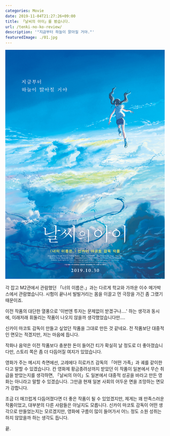 ```yaml
---
categories: Movie
date: 2019-11-04T21:27:26+09:00
title: 「날씨의 아이」를 봤습니다.
url: /tenki-no-ko-review/
description: '"지금부터 하늘이 맑아질 거야."'
featuredImage: ./01.jpg
---
```


![날씨의 아이 © Makoto Shinkai / CoMix Wave Films](01.jpg)

각 잡고 M2관에서 관람했던 「너의 이름은.」과는 다르게 학교와 가까운 이수 메가박스에서 관람했습니다. 시험이 끝나서 빌빌거리는 몸을 이끌고 먼 극장을 가긴 좀 그랬기 때문이죠.

이전 작품의 대단한 열풍으로 '이번엔 투자는 문제없이 받겠구나....' 하는 생각과 동시에, 이래저래 휘둘리는 작품이 나오지 않을까 생각했었습니다만....

신카이 마코토 감독이 만들고 싶었던 작품을 그대로 만든 것 같네요. 전 작품보단 대중적인 면모는 적겠지만, 저는 마음에 듭니다.

작화나 음악은 이전 작품보다 충분한 돈이 들어간 티가 확실히 날 정도로 더 좋아졌습니다만, 스토리 쪽은 좀 더 다듬어질 여지가 있었습니다.

영화가 주는 메시지 측면에선, 고레에다 히로카즈 감독의 「어떤 가족」과 궤를 같이한다고 말할 수 있겠습니다. 칸 영화제 황금종려상까지 받았던 이 작품이 일본에서 무슨 취급을 받았는지를 생각하면, 「날씨의 아이」도 일본에서 대중적 성공을 바라고 만든 영화는 아니라고 말할 수 있겠습니다. 그만큼 현재 일본 사회의 어두운 면을 조망하는 면모가 강합니다.

조금 더 매끄럽게 다듬어졌다면 더 좋은 작품이 될 수 있었겠지만, 제게는 꽤 만족스러운 작품이었고, 대부분의 다른 사람들은 아닐지도 모릅니다. 신카이 마코토 감독이 어떤 생각으로 만들었는지는 모르겠지만, 영화에 구름이 많이 들어가서 어느 정도 소원 성취는 하지 않았을까 하는 생각도 듭니다.

끝.
